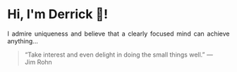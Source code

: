 # Hi, I'm Derrick 👋!
<p align="justify">I admire uniqueness and believe that a clearly focused mind can achieve anything...</p> 
<!-- #quote-start -->
<blockquote>&ldquo;Take interest and even delight in doing the small things well.&rdquo; &mdash; <footer>Jim Rohn</footer></blockquote>
<!-- #quote-end -->
